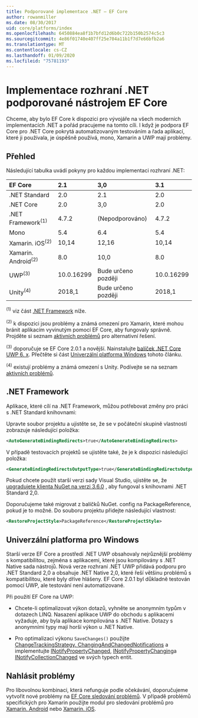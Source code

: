 ```yaml
---
title: Podporované implementace .NET – EF Core
author: rowanmiller
ms.date: 08/30/2017
uid: core/platforms/index
ms.openlocfilehash: 6450884ea8f1b7bfd12d6b0c722b150b2574c5c3
ms.sourcegitcommit: 4e86f01740e407ff25e704a11b1f7d7e66bfb2a6
ms.translationtype: MT
ms.contentlocale: cs-CZ
ms.lasthandoff: 01/09/2020
ms.locfileid: "75781193"
---
```

# <a name="net-implementations-supported-by-ef-core"></a>Implementace rozhraní .NET podporované nástrojem EF Core

Chceme, aby bylo EF Core k dispozici pro vývojáře na všech moderních implementacích .NET a pořád pracujeme na tomto cíli. I když je podpora EF Core pro .NET Core pokrytá automatizovaným testováním a řada aplikací, které ji používala, je úspěšně používá, mono, Xamarin a UWP mají problémy.

## <a name="overview"></a>Přehled

Následující tabulka uvádí pokyny pro každou implementaci rozhraní .NET:

| EF Core                       | 2.1        | 3,0             | 3.1        |
|:------------------------------|:-----------|:----------------|:-----------|
| .NET Standard                 | 2.0        | 2.1             | 2.0        |
| .NET Core                     | 2.0        | 3,0             | 2.0        |
| .NET Framework<sup>(1)</sup>  | 4.7.2      | (Nepodporováno) | 4.7.2      |
| Mono                          | 5.4        | 6.4             | 5.4        |
| Xamarin. iOS<sup>(2)</sup>     | 10,14      | 12,16           | 10,14      |
| Xamarin. Android<sup>(2)</sup> | 8.0        | 10,0            | 8.0        |
| UWP<sup>(3)</sup>             | 10.0.16299 | Bude určeno později             | 10.0.16299 |
| Unity<sup>(4)</sup>           | 2018,1     | Bude určeno později             | 2018,1     |

<sup>(1)</sup> viz část [.NET Framework](#net-framework) níže.

<sup>(2)</sup> k dispozici jsou problémy a známá omezení pro Xamarin, které mohou bránit aplikacím vyvinutým pomocí EF Core, aby fungovaly správně. Projděte si seznam [aktivních problémů](https://github.com/aspnet/entityframeworkCore/issues?q=is%3Aopen+is%3Aissue+label%3Aarea-xamarin) pro alternativní řešení.

<sup>(3)</sup> doporučuje se EF Core 2.0.1 a novější. Nainstalujte [balíček .NET Core UWP 6. x](https://www.nuget.org/packages/Microsoft.NETCore.UniversalWindowsPlatform/). Přečtěte si část [Univerzální platforma Windows](#universal-windows-platform) tohoto článku.

<sup>(4)</sup> existují problémy a známá omezení s Unity. Podívejte se na seznam [aktivních problémů](https://github.com/aspnet/entityframeworkCore/issues?q=is%3Aopen+is%3Aissue+label%3Aarea-unity).

## <a name="net-framework"></a>.NET Framework

Aplikace, které cílí na .NET Framework, můžou potřebovat změny pro práci s .NET Standard knihovnami:

Upravte soubor projektu a ujistěte se, že se v počáteční skupině vlastností zobrazuje následující položka:

``` xml
<AutoGenerateBindingRedirects>true</AutoGenerateBindingRedirects>
```

V případě testovacích projektů se ujistěte také, že je k dispozici následující položka:

``` xml
<GenerateBindingRedirectsOutputType>true</GenerateBindingRedirectsOutputType>
```

Pokud chcete použít starší verzi sady Visual Studio, ujistěte se, že [upgradujete klienta NuGet na verzi 3.6.0](https://www.nuget.org/downloads) , aby fungoval s knihovnami .NET Standard 2,0.

Doporučujeme také migrovat z balíčků NuGet. config na PackageReference, pokud je to možné. Do souboru projektu přidejte následující vlastnost:

``` xml
<RestoreProjectStyle>PackageReference</RestoreProjectStyle>
```

## <a name="universal-windows-platform"></a>Univerzální platforma pro Windows

Starší verze EF Core a prostředí .NET UWP obsahovaly nejrůznější problémy s kompatibilitou, zejména s aplikacemi, které jsou kompilovány s .NET Native sada nástrojů. Nová verze rozhraní .NET UWP přidává podporu pro .NET Standard 2,0 a obsahuje .NET Native 2,0, které řeší většinu problémů s kompatibilitou, které byly dříve hlášeny. EF Core 2.0.1 byl důkladně testován pomocí UWP, ale testování není automatizované.

Při použití EF Core na UWP:

* Chcete-li optimalizovat výkon dotazů, vyhněte se anonymním typům v dotazech LINQ. Nasazení aplikace UWP do obchodu s aplikacemi vyžaduje, aby byla aplikace kompilována s .NET Native. Dotazy s anonymními typy mají horší výkon u .NET Native.

* Pro optimalizaci výkonu `SaveChanges()` použijte [ChangeTrackingStrategy. ChangingAndChangedNotifications](/dotnet/api/microsoft.entityframeworkcore.changetrackingstrategy) a implementujte [INotifyPropertyChanged](https://msdn.microsoft.com/library/system.componentmodel.inotifypropertychanged.aspx), [INotifyPropertyChanging](https://msdn.microsoft.com/library/system.componentmodel.inotifypropertychanging.aspx)a [INotifyCollectionChanged](https://msdn.microsoft.com/library/system.collections.specialized.inotifycollectionchanged.aspx) ve svých typech entit.

## <a name="report-issues"></a>Nahlásit problémy

Pro libovolnou kombinaci, která nefunguje podle očekávání, doporučujeme vytvořit nové problémy na [EF Core sledování problémů](https://github.com/aspnet/entityframeworkcore/issues/new). V případě problémů specifických pro Xamarin použijte modul pro sledování problémů pro [Xamarin. Android](https://github.com/xamarin/xamarin-android/issues/new) nebo [Xamarin. iOS](https://github.com/xamarin/xamarin-macios/issues/new).
